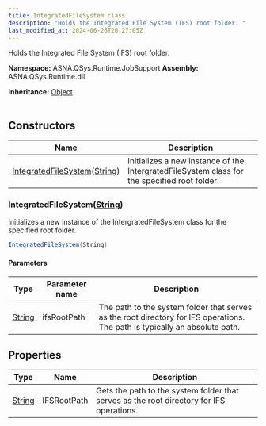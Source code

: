 ```yaml
---
title: IntegratedFileSystem class
description: "Holds the Integrated File System (IFS) root folder. "
last_modified_at: 2024-06-26T20:27:05Z
---
```


Holds the Integrated File System (IFS) root folder.

**Namespace:** ASNA.QSys.Runtime.JobSupport
**Assembly:** ASNA.QSys.Runtime.dll

**Inheritance:** [Object](https://docs.microsoft.com/en-us/dotnet/api/system.object)
<br>
<br>

## Constructors

| Name | Description |
| --- | --- |
| [IntegratedFileSystem](#integratedfilesystemstring)([String](https://docs.microsoft.com/en-us/dotnet/api/system.string)) | Initializes a new instance of the IntergratedFileSystem class for the specified root folder.

### IntegratedFileSystem([String](https://docs.microsoft.com/en-us/dotnet/api/system.string))

Initializes a new instance of the IntergratedFileSystem class for the specified root folder.

```cs
IntegratedFileSystem(String)
```

#### Parameters

| Type | Parameter name | Description
| --- | --- | ---
| [String](https://docs.microsoft.com/en-us/dotnet/api/system.string) | ifsRootPath | The path to the system folder that serves as the root directory for IFS operations. The path is typically an absolute path.

## Properties

| Type | Name | Description
| --- | --- | --- 
| [String](https://learn.microsoft.com/en-us/dotnet/api/system.string?view=net-8.0) | IFSRootPath | Gets the path to the system folder that serves as the root directory for IFS operations. |
